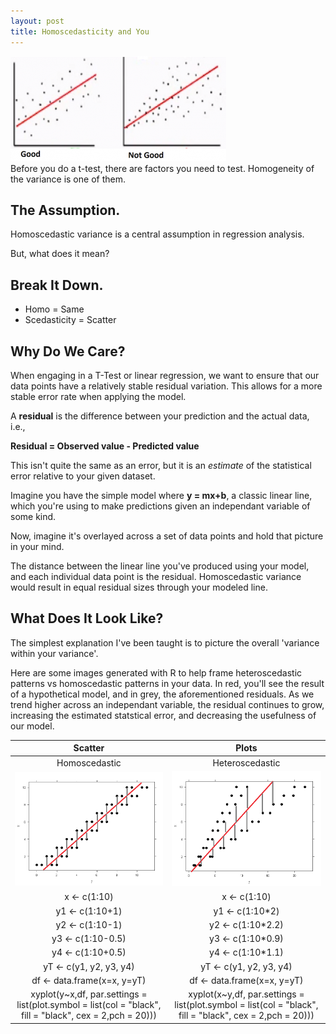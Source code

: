 ```yaml
---
layout: post
title: Homoscedasticity and You
---
```

<img src="/Images/homoscedasticity.png" class="inline"/><br>
Before you do a t-test, there are factors you need to test. Homogeneity of the variance is one of them.

## The Assumption.
Homoscedastic variance is a central assumption in regression analysis. 

But, what does it mean?

## Break It Down.    
* Homo = Same    
* Scedasticity = Scatter    

## Why Do We Care?
When engaging in a T-Test or linear regression, we want to ensure that our data points have a relatively stable residual variation. This allows for a more stable error rate when applying the model. 

A **residual** is the difference between your prediction and the actual data, i.e., 

**Residual = Observed value - Predicted value** 

This isn't quite the same as an error, but it is an *estimate* of the statistical error relative to your given dataset. 

Imagine you have the simple model where **y = mx+b**, a classic linear line, which you're using to make predictions given an independant variable of some kind. 

Now, imagine it's overlayed across a set of data points and hold that picture in your mind. 

The distance between the linear line you've produced using your model, and each individual data point is the residual. Homoscedastic variance would result in equal residual sizes through your modeled line. 

## What Does It Look Like?   

The simplest explanation I've been taught is to picture the overall 'variance within your variance'.

Here are some images generated with R to help frame heteroscedastic patterns vs homoscedastic patterns in your data. In red, you'll see the result of a hypothetical model, and in grey, the aforementioned residuals. As we trend higher across an independant variable, the residual continues to grow, increasing the estimated statstical error, and decreasing the usefulness of our model. 

|Scatter | Plots|
|:----:|:-----:|
|Homoscedastic|Heteroscedastic|
|<img src="/Images/homsc1.png" class="inline"/>|<img src="/Images/heterosc.png" class="inline"/>|
|x <- c(1:10)|x <- c(1:10)|
|y1 <- c(1:10+1) | y1 <- c(1:10\*2)|
|y2 <- c(1:10-1)|y2 <- c(1:10\*2.2)|
|y3 <- c(1:10-0.5)|y3 <- c(1:10\*0.9)|
|y4 <- c(1:10+0.5)|y4 <- c(1:10\*1.1)|
|yT <- c(y1, y2, y3, y4)|yT <- c(y1, y2, y3, y4)|
|df <- data.frame(x=x, y=yT)|df <- data.frame(x=x, y=yT)|
| xyplot(y~x,df, par.settings = list(plot.symbol = list(col = "black", fill = "black", cex = 2,pch = 20)))|xyplot(x~y,df,  par.settings = list(plot.symbol = list(col = "black", fill = "black", cex = 2,pch = 20)))|
